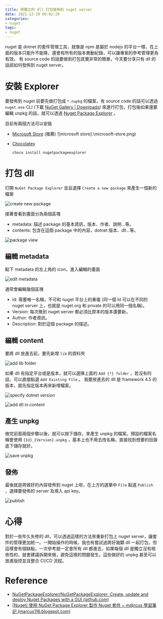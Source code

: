 ```yaml
---
title: 將獨立的 dll 打包發佈到 nuget server
date: 2021-12-29 09:02:29
categories:
- nuget
tags:
- nuget
---
```


nuget 是 dotnet 的套件管理工具，就像是 npm 是屬於 nodejs 的平台一樣，在上面的版本只能升不能降，還會有所有的版本異動紀錄，可以讓專案的參考管理更為有效。
有 source code 的話要做到打包其實非常的簡單，今天要分享只有 dll 的話該如何發佈到 nuget server。

<!-- more -->

# 安裝 Explorer

要發佈到 nuget 前要先做打包成 `*.nupkg` 的檔案，有 source code 的話可以透過 `nuget.exe` CLI (下載 [NuGet Gallery | Downloads](https://www.nuget.org/downloads)) 來進行打包，打包後如果還要編輯 unpkg 的話，就可以透過 [Nuget Package Explorer](https://github.com/NuGetPackageExplorer/NuGetPackageExplorer) 。

目前有兩個方法可以安裝

* [Microsoft Store](https://www.microsoft.com/store/apps/9wzdncrdmdm3) (推薦)
  ![microsoft store].\microsoft-store.png)

* [Chocolatey](https://chocolatey.org/packages/NugetPackageExplorer)

  ```shell
  choco install nugetpackageexplorer
  ```

# 打包 dll

打開 `NuGet Package Explorer` 並且選擇 `Create a new package` 來產生一個新的檔案

![create new package](./create-new-package.png)

接著會看到畫面分為兩個區塊

* metadata: 描述 package 的基本資訊，版本、作者、說明...等。
* contents: 包含在這個 package 中的內容，dotnet 版本、dll...等。

![package view](./package-view.png)

## 編輯 metadata

點下 metadata 的左上角的 icon，進入編輯的畫面

![edit metadata](./edit-metadata.png)

通常會編輯幾個區塊

* Id: 需要唯一名稱，不可和 nuget 平台上的重複 (同一個 Id 可以在不同的 nuget server 上，也就是 nuget.org 和 private 的可以用同一個名稱)。
* Version: 每次推到 nuget server 都必須比原本的版本還要新。
* Author: 作者資訊。
* Description: 對於這個 package 的描述。

## 編輯 content

要將 dll 放進去前，要先新增 `lib` 的資料夾

![add lib folder](./add-lib-folder.png)

如果 dll 有指定平台或是版本，就可以選擇上面的 `Add {*} folder` ，若沒有的話，可以直接點選 `Add Existing File` 。
我要放進去的 dll 是 framework 4.5 的版本，就先指定版本再來新增檔案。

![specify dotnet version](./specify-dotnet-version.png)

![add dll in content](./add-dll-in-content.png)

## 產生 unpkg

做完前面兩個步驟以後，就可以按下儲存，來產生 unpkg 的檔案。預設的檔案名稱會使用 `{Id}_{Version}.unpkg` ，基本上也不用去改名稱，直接找到想要的目錄底下儲存就好。

![save unpkg](./save-unpkg.png)

## 發佈

最後就是將做好的內容發佈到 nuget 上啦，在上方的選單中 `File` 點選 `Publish` ，選擇要發佈的 server 及填入 api key。

![publish](./publish.png)

# 心得

對於一些年久失修的 dll，可以透過這樣的方法來重新打包上 nuget server，讓套件的管理更加統一。一開始操作的時候，我也有嘗試過將好幾顆 dll 一起打包，但這樣會有個缺點，一次參考就一定會所有 dll 都進去，如果每個 dll 是獨立沒有相依性的，就會建議拆開來做，避免這樣的問題發生。這些做好的 unpkg 甚至可以放進版控並且整合 CI/CD 流程。

# Reference

* [NuGetPackageExplorer/NuGetPackageExplorer: Create, update and deploy Nuget Packages with a GUI (github.com)](https://github.com/NuGetPackageExplorer/NuGetPackageExplorer)
* [[Nuget\] 使用 NuGet Package Explorer 製作 Nuget 套件 ~ m@rcus 學習筆記 (marcus116.blogspot.com)](https://marcus116.blogspot.com/2019/02/nuget-nuget-package-explorer-nuget.html)